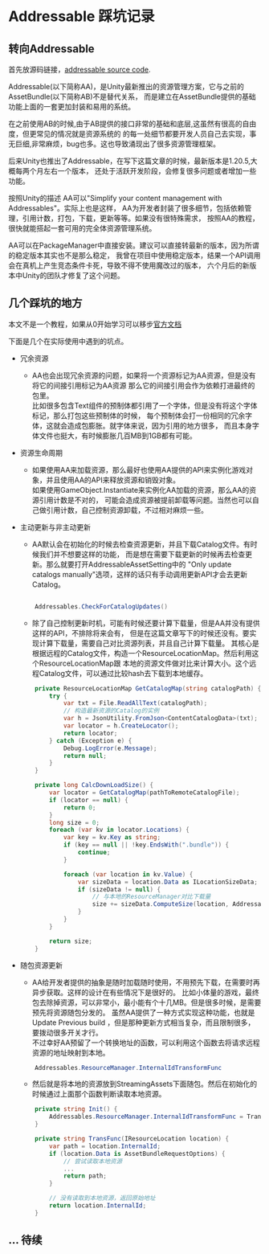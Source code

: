 # Addressable 踩坑记录

## 转向Addressable
首先放源码链接，[addressable source code](https://github.com/needle-mirror/com.unity.addressables).

Addressable(以下简称AA)，是Unity最新推出的资源管理方案，它与之前的AssetBundle(以下简称AB)不是替代关系，
而是建立在AssetBundle提供的基础功能上面的一套更加封装和易用的系统。

在之前使用AB的时候,由于AB提供的接口非常的基础和底层,这虽然有很高的自由度，但更常见的情况就是资源系统的
的每一处细节都要开发人员自己去实现，事无巨细,非常麻烦，bug也多。这也导致涌现出了很多资源管理框架。

后来Unity也推出了Addressable，在写下这篇文章的时候，最新版本是1.20.5,大概每两个月左右一个版本，
还处于活跃开发阶段，会修复很多问题或者增加一些功能。

按照Unity的描述 AA可以"Simplify your content management with Addressables"。实际上也是这样，
AA为开发者封装了很多细节，包括依赖管理，引用计数，打包，下载，更新等等。如果没有很特殊需求，
按照AA的教程，很快就能搭起一套可用的完全体资源管理系统。

AA可以在PackageManager中直接安装。建议可以直接转最新的版本，因为所谓的稳定版本其实也不是那么稳定，
我曾在项目中使用稳定版本，结果一个API调用会在真机上产生竞态条件卡死，导致不得不使用魔改过的版本，
六个月后的新版本中Unity的团队才修复了这个问题。

## 几个踩坑的地方  
本文不是一个教程，如果从0开始学习可以移步[官方文档](https://docs.unity3d.com/Packages/com.unity.addressables@0.8/manual/AddressableAssetsGettingStarted.html)

下面是几个在实际使用中遇到的坑点。

* 冗余资源
    - AA也会出现冗余资源的问题，如果将一个资源标记为AA资源，但是没有将它的间接引用标记为AA资源
    那么它的间接引用会作为依赖打进最终的包里。  
    比如很多包含Text组件的预制体都引用了一个字体，但是没有将这个字体标记，那么打包这些预制体的时候，
    每个预制体会打一份相同的冗余字体，这就会造成包膨胀。就字体来说，因为引用的地方很多，
    而且本身字体文件也挺大，有时候膨胀几百MB到1GB都有可能。


* 资源生命周期
    - 如果使用AA来加载资源，那么最好也使用AA提供的API来实例化游戏对象，并且使用AA的API来释放资源和销毁对象。  
    如果使用GameObject.Instantiate来实例化AA加载的资源，那么AA的资源引用计数是不对的，
    可能会造成资源被提前卸载等问题。当然也可以自己做引用计数，自己控制资源卸载，不过相对麻烦一些。
 

* 主动更新与非主动更新
    - AA默认会在初始化的时候去检查资源更新，并且下载Catalog文件。有时候我们并不想要这样的功能，
    而是想在需要下载更新的时候再去检查更新。那么就要打开AddressableAssetSetting中的
    "Only update catalogs manually"选项，这样的话只有手动调用更新API才会去更新Catalog。  

    ```C#

        Addressables.CheckForCatalogUpdates()  

    ```

    - 除了自己控制更新时机，可能有时候还要计算下载量，但是AA并没有提供这样的API，不排除将来会有，
    但是在这篇文章写下的时候还没有。要实现计算下载量，需要自己对比资源列表，并且自己计算下载量。
    其核心是根据远程的Catalog文件，构造一个ResourceLocationMap。然后利用这个ResourceLocationMap跟
    本地的资源文件做对比来计算大小。这个远程Catalog文件，可以通过比较hash去下载到本地缓存。

    ```C#
        private ResourceLocationMap GetCatalogMap(string catalogPath) {
            try {
                var txt = File.ReadAllText(catalogPath);
                // 构造最新资源的Catalog的实例
                var h = JsonUtility.FromJson<ContentCatalogData>(txt);
                var locator = h.CreateLocator();
                return locator;
            } catch (Exception e) {
                Debug.LogError(e.Message);
                return null;
            }
        }

        private long CalcDownLoadSize() {
            var locator = GetCatalogMap(pathToRemoteCatalogFile);
            if (locator == null) {
                return 0;
            }
            long size = 0;
            foreach (var kv in locator.Locations) {
                var key = kv.Key as string;
                if (key == null || !key.EndsWith(".bundle")) {
                    continue;
                }

                foreach (var location in kv.Value) {
                    var sizeData = location.Data as ILocationSizeData;
                    if (sizeData != null) {
                        // 与本地的ResourceManager对比下载量
                        size += sizeData.ComputeSize(location, Addressables.ResourceManager);
                    }
                }
            }

            return size;
        }

    ```

* 随包资源更新
    - AA给开发者提供的抽象是随时加载随时使用，不用预先下载，在需要时再异步获取。这样的设计在有些情况下是很好的。
    比如小体量的游戏，最终包去除掉资源，可以非常小，最小能有个十几MB。但是很多时候，是需要预先将资源随包分发的。
    虽然AA提供了一种方式实现这种功能，也就是Update Previous build ，但是那种更新方式相当复杂，而且限制很多，
    要拨动很多开关才行。  
    不过幸好AA预留了一个转换地址的函数，可以利用这个函数去将请求远程资源的地址映射到本地。
    ```C#
        Addressables.ResourceManager.InternalIdTransformFunc
    ```     
    - 然后就是将本地的资源放到StreamingAssets下面随包。然后在初始化的时候通过上面那个函数判断读取本地资源。

    ```C#
        private string Init() {
            Addressables.ResourceManager.InternalIdTransformFunc = TransFunc;
        }

        private string TransFunc(IResourceLocation location) {
            var path = location.InternalId;
            if (location.Data is AssetBundleRequestOptions) {
                // 尝试读取本地资源
                ...
                return path;
            }

            // 没有读取到本地资源，返回原始地址
            return location.InternalId; 
        }
    ```     

## ... 待续
